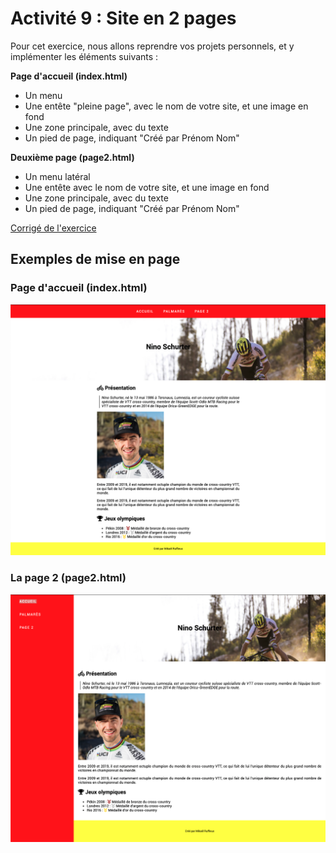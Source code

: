 # Activité 9 : Site en 2 pages

Pour cet exercice, nous allons reprendre vos projets personnels, et y implémenter les éléments suivants :

**Page d'accueil (index.html)**
- Un menu
- Une entête "pleine page", avec le nom de votre site, et une image en fond
- Une zone principale, avec du texte
- Un pied de page, indiquant "Créé par Prénom Nom"

**Deuxième page (page2.html)**
- Un menu latéral
- Une entête avec le nom de votre site, et une image en fond
- Une zone principale, avec du texte
- Un pied de page, indiquant "Créé par Prénom Nom"

[Corrigé de l'exercice](/exercices/activite09/corrections)

## Exemples de mise en page

### Page d'accueil (index.html)

![index](./index.png)

### La page 2 (page2.html)

![page2](./page2.png)